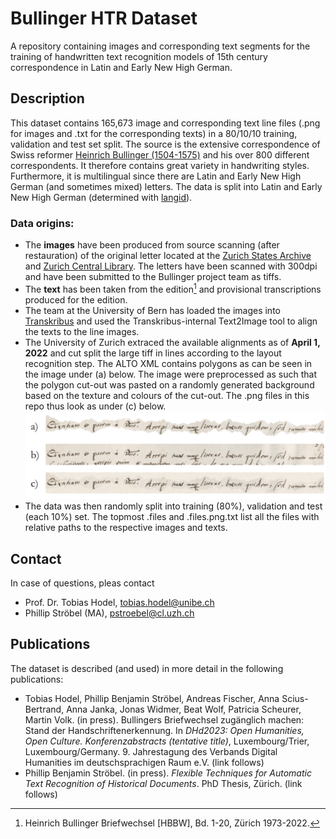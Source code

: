 # Bullinger HTR Dataset
A repository containing images and corresponding text segments for the training of handwritten text recognition models of 15th century correspondence in Latin and Early New High German.


## Description
This dataset contains 165,673 image and corresponding text line files (.png for images and .txt for the corresponding texts) in a 80/10/10 training, validation and test set split. The source is the extensive correspondence of Swiss reformer [Heinrich Bullinger (1504-1575)](https://hls-dhs-dss.ch/de/articles/010443/2011-04-07/) and his over 800 different correspondents. It therefore contains great variety in handwriting styles. Furthermore, it is multilingual since there are Latin and Early New High German (and sometimes mixed) letters. The data is split into Latin and Early New High German (determined with [langid](https://pypi.org/project/langid/)).

### Data origins:
- The **images** have been produced from source scanning (after restauration) of the original letter located at the [Zurich States Archive](https://www.zh.ch/de/direktion-der-justiz-und-des-innern/staatsarchiv.html) and [Zurich Central Library](https://www.zb.uzh.ch/de). The letters have been scanned with 300dpi and have been submitted to the Bullinger project team as tiffs.
- The **text** has been taken from the edition[^1] and provisional transcriptions produced for the edition.
- The team at the University of Bern has loaded the images into [Transkribus](https://readcoop.eu/transkribus/?sc=Transkribus) and used the Transkribus-internal Text2Image tool to align the texts to the line images.
- The University of Zurich extraced the available alignments as of **April 1, 2022** and cut split the large tiff in lines according to the layout recognition step. The ALTO XML contains polygons as can be seen in the image under (a) below. The image were preprocessed as such that the polygon cut-out was pasted on a randomly generated background based on the texture and colours of the cut-out. The .png files in this repo thus look as under (c) below.
![Example of different preprocessing stages.](img-prep.png)
- The data was then randomly split into training (80%), validation and test (each 10%) set. The topmost .files and .files.png.txt list all the files with relative paths to the respective images and texts.

## Contact
In case of questions, pleas contact
- Prof. Dr. Tobias Hodel, tobias.hodel@unibe.ch
- Phillip Ströbel (MA), pstroebel@cl.uzh.ch

## Publications
The dataset is described (and used) in more detail in the following publications:
- Tobias Hodel, Phillip Benjamin Ströbel, Andreas Fischer, Anna Scius-Bertrand, Anna Janka, Jonas Widmer, Beat Wolf, Patricia Scheurer, Martin Volk. (in press). Bullingers Briefwechsel zugänglich machen: Stand der Handschriftenerkennung. In *DHd2023: Open Humanities, Open Culture. Konferenzabstracts (tentative title)*, Luxembourg/Trier, Luxembourg/Germany. 9. Jahrestagung des Verbands Digital Humanities im deutschsprachigen Raum e.V. (link follows)
- Phillip Benjamin Ströbel. (in press). *Flexible Techniques for Automatic Text Recognition of Historical Documents*. PhD Thesis, Zürich. (link follows)

[^1]: Heinrich Bullinger Briefwechsel [HBBW], Bd. 1-20, Zürich 1973-2022.
